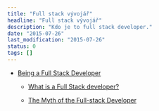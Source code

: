 ```yaml
---
title: "Full stack vývojář"
headline: "Full stack vývojář"
description: "Kdo je to full stack developer."
date: "2015-07-26"
last_modification: "2015-07-26"
status: 0
tags: []
---
```


- [Being a Full Stack Developer](http://www.sitepoint.com/full-stack-developer/)

  - [What is a Full Stack developer?](http://www.laurencegellert.com/2012/08/what-is-a-full-stack-developer/)

  - [The Myth of the Full-stack Developer](http://andyshora.com/full-stack-developers.html)
